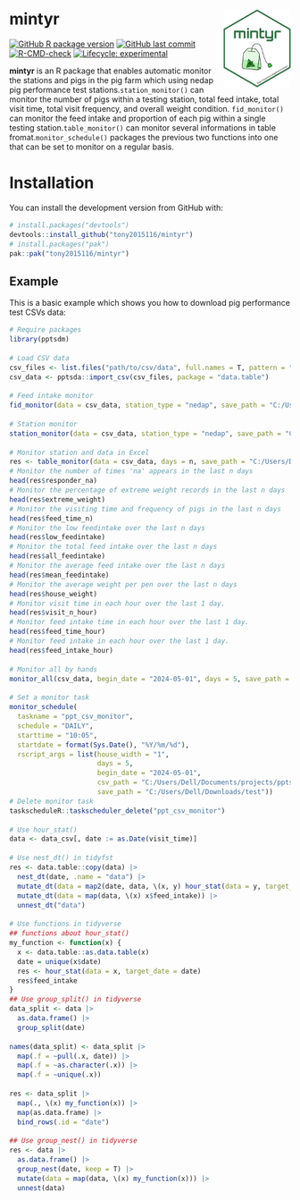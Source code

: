 # mintyr <a href='https://tony2015116.github.io/mintyr/'><img src='man/figures/logo.svg'  width="120" align="right" />
<!--apple-touch-icon-120x120.png-->
<!-- <picture><source srcset="reference/figures/apple-touch-icon-120x120.png" media="(prefers-color-scheme: dark)"></picture> -->

<!-- badges: start -->
[![GitHub R package version](https://img.shields.io/github/r-package/v/tony2015116/mintyr)](#)
[![GitHub last commit](https://img.shields.io/github/last-commit/tony2015116/mintyr)](#)
[![R-CMD-check](https://github.com/tony2015116/mintyr/actions/workflows/R-CMD-check.yaml/badge.svg)](https://github.com/tony2015116/mintyr/actions/workflows/R-CMD-check.yaml)
[![Lifecycle: experimental](https://img.shields.io/badge/lifecycle-experimental-orange.svg)](https://lifecycle.r-lib.org/articles/stages.html#experimental)
<!-- badges: end -->

**mintyr** is an R package that enables automatic monitor the stations and pigs in the pig farm which using nedap pig performance test stations.`station_monitor()` can monitor the number of pigs within a testing station, total feed intake, total visit time, total visit frequency, and overall weight condition. `fid_monitor()` can monitor the feed intake and proportion of each pig within a single testing station.`table_monitor()` can monitor several informations in table fromat.`monitor_schedule()` packages the previous two functions into one that can be set to monitor on a regular basis.

# Installation
You can install the development version from GitHub with:
``` r
# install.packages("devtools")
devtools::install_github("tony2015116/mintyr")
# install.packages("pak")
pak::pak("tony2015116/mintyr")
```
## Example

This is a basic example which shows you how to download pig performance test CSVs data:

``` r
# Require packages
library(pptsdm)

# Load CSV data
csv_files <- list.files("path/to/csv/data", full.names = T, pattern = ".csv", recursive = T)
csv_data <- pptsda::import_csv(csv_files, package = "data.table")

# Feed intake monitor
fid_monitor(data = csv_data, station_type = "nedap", save_path = "C:/Users/Dell/Downloads/test")

# Station monitor
station_monitor(data = csv_data, station_type = "nedap", save_path = "C:/Users/Dell/Downloads/test")

# Monitor station and data in Excel
res <- table_monitor(data = csv_data, days = n, save_path = "C:/Users/Dell/Downloads/test")
# Monitor the number of times 'na' appears in the last n days
head(res$responder_na)
# Monitor the percentage of extreme weight records in the last n days
head(res$extreme_weight)
# Monitor the visiting time and frequency of pigs in the last n days
head(res$feed_time_n)
# Monitor the low feedintake over the last n days
head(res$low_feedintake)
# Monitor the total feed intake over the last n days
head(res$all_feedintake)
# Monitor the average feed intake over the last n days
head(res$mean_feedintake)
# Monitor the average weight per pen over the last n days
head(res$house_weight)
# Monitor visit time in each hour over the last 1 day.
head(res$visit_n_hour)
# Monitor feed intake time in each hour over the last 1 day.
head(res$feed_time_hour)
# Monitor feed intake in each hour over the last 1 day.
head(res$feed_intake_hour)

# Monitor all by hands
monitor_all(csv_data, begin_date = "2024-05-01", days = 5, save_path = "C:/Users/Dell/Downloads/test")

# Set a monitor task
monitor_schedule(
  taskname = "ppt_csv_monitor",
  schedule = "DAILY",
  starttime = "10:05",
  startdate = format(Sys.Date(), "%Y/%m/%d"),
  rscript_args = list(house_width = "1", 
                      days = 5,
                      begin_date = "2024-05-01", 
                      csv_path = "C:/Users/Dell/Documents/projects/pptsdm_data",
                      save_path = "C:/Users/Dell/Downloads/test"))
# Delete monitor task
taskscheduleR::taskscheduler_delete("ppt_csv_monitor")

# Use hour_stat()
data <- data_csv[, date := as.Date(visit_time)]

# Use nest_dt() in tidyfst
res <- data.table::copy(data) |>
  nest_dt(date, .name = "data") |>
  mutate_dt(data = map2(date, data, \(x, y) hour_stat(data = y, target_date = x))) |>
  mutate_dt(data = map(data, \(x) x$feed_intake)) |>
  unnest_dt("data")
  
# Use functions in tidyverse
## functions about hour_stat()
my_function <- function(x) {
  x <- data.table::as.data.table(x)
  date = unique(x$date)
  res <- hour_stat(data = x, target_date = date)
  res$feed_intake
}
## Use group_split() in tidyverse
data_split <- data |>
  as.data.frame() |>
  group_split(date)

names(data_split) <- data_split |>
  map(.f = ~pull(.x, date)) |>
  map(.f = ~as.character(.x)) |>
  map(.f = ~unique(.x)) 

res <- data_split |>
  map(., \(x) my_function(x)) |>
  map(as.data.frame) |>
  bind_rows(.id = "date")

## Use group_nest() in tidyverse
res <- data |>
  as.data.frame() |>
  group_nest(date, keep = T) |>
  mutate(data = map(data, \(x) my_function(x))) |>
  unnest(data)
```
